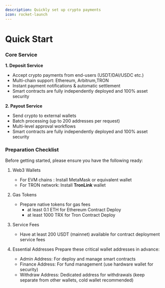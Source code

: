 ```yaml
---
description: Quickly set up crypto payments
icon: rocket-launch
---
```


# Quick Start

### Core Service &#x20;

**1. Deposit Service**

* Accept crypto payments from end-users (USDT/DAI/USDC etc.)
* Multi-chain support: Ethereum, Arbitrum,TRON
* Instant payment notifications & automatic settlement
* Smart contracts are fully independently deployed and  100% asset security



**2. Payout Service**

* Send crypto to external wallets
* Batch processing (up to 200 addresses per request)
* Multi-level approval workflows
* Smart contracts are fully independently deployed and  100% asset security



### &#x20;Preparation Checklist

&#x20;Before getting started, please ensure you have the following ready:

1. Web3 Wallets 
   * For EVM chains : Install MetaMask or equivalent wallet
   * For TRON network: Install **TronLink** wallet
2.  Gas Tokens
     * Prepare native tokens for gas fees
       * at least 0.1 ETH for Ethereum Contract Deploy
       * at least 1000 TRX for Tron Contract Deploy

3. Service Fees
    *  Have at least 200 USDT (mainnet) available for contract deployment service fees

4. Essential Addresses
   Prepare these critical wallet addresses in advance:
   * Admin Address: For deploy and manage smart contracts 
   * Finance Address: For fund management (use hardware wallet for security)
   *  Withdraw Address: Dedicated address for withdrawals (keep separate from other wallets, cold wallet recommended)